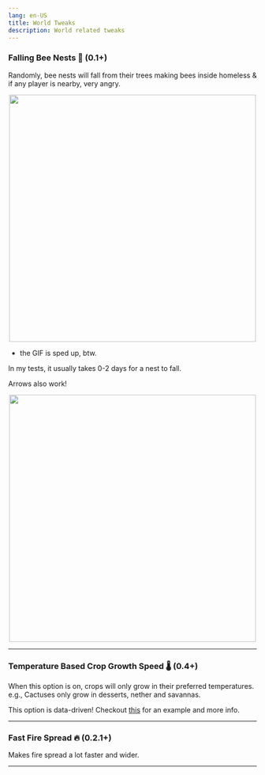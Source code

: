 ```yaml
---
lang: en-US
title: World Tweaks
description: World related tweaks
---
```


### Falling Bee Nests 🐝 (0.1+)

Randomly, bee nests will fall from their trees making bees inside homeless & if any player is nearby, very angry.

<img style="display: block; margin-left: auto; margin-right: auto;" src="/videos/bee_fall.webp" width="500">

* the GIF is sped up, btw.

In my tests, it usually takes 0-2 days for a nest to fall.

Arrows also work!

<img style="display: block; margin-left: auto; margin-right: auto;" src="/videos/bee_fall_arrow.webp" width="500">

***
### Temperature Based Crop Growth Speed 🌡️ (0.4+)

When this option is on, crops will only grow in their preferred temperatures. e.g., Cactuses only grow in desserts, nether and savannas.

This option is data-driven! Checkout [this](https://github.com/melontini/m-tweaks/blob/1.19-fabric/src/main/resources/data/m-tweaks/mt_crop_temperatures/crops/minecraft_wheat.json) for an example and more info.

***
### Fast Fire Spread 🔥 (0.2.1+)

Makes fire spread a lot faster and wider.

***
